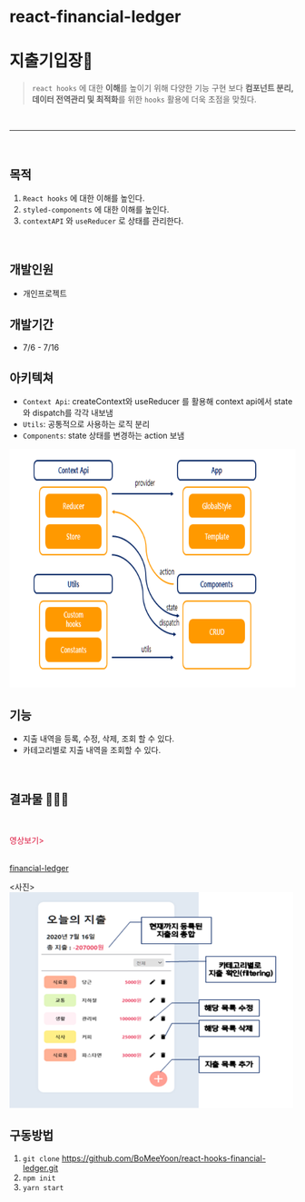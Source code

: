 # react-financial-ledger

# 지출기입장🔖
> `react hooks` 에 대한 **이해**를 높이기 위해 다양한 기능 구현 보다 **컴포넌트 분리, 데이터 전역관리 및 최적화**를 위한 `hooks` 활용에 더욱 초점을 맞췄다.
<br/>

-----
<br/>

## 목적
  1. `React hooks` 에 대한 이해를 높인다.
  2. `styled-components` 에 대한 이해를 높인다.
  3. `contextAPI` 와 `useReducer` 로 상태를 관리한다.
<br/>

## 개발인원
   - 개인프로젝트
 
## 개발기간
   - 7/6 - 7/16 

## 아키텍쳐
  - `Context Api`: createContext와 useReducer 를 활용해 context api에서 state와 dispatch를 각각 내보냄
  - `Utils`: 공통적으로 사용하는 로직 분리
  - `Components`: state 상태를 변경하는 action 보냄
<img src="./src/images/structure.png" width="600px" height="420px">
<br/>

## 기능
  - 지출 내역을 등록, 수정, 삭제, 조회 할 수 있다.
  - 카테고리별로 지출 내역을 조회할 수 있다.
<br/>

## 결과물 🔔🔔🔔
<br/>

<span style="color:crimson">영상보기><br/>
<br/>

[financial-ledger](//tv.kakao.com/v/410779334)

<사진><br/>
<img src="./src/images/project.png" width="500px" height="380px">
<br/>

## 구동방법
1. `git clone` https://github.com/BoMeeYoon/react-hooks-financial-ledger.git
2. `npm init` 
3. `yarn start`
